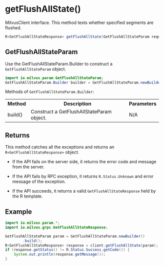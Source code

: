 # getFlushAllState()

MilvusClient interface. This method tests whether specified segments are flushed.

```java
R<GetFlushAllStateResponse> getFlushAllState(GetFlushAllStateParam requestParam);
```

## GetFlushAllStateParam

Use the GetFlushAllStateParam.Builder to construct a `GetFlushAllStateParam` object.

```java
import io.milvus.param.GetFlushAllStateParam;
GetFlushAllStateParam.Builder builder = GetFlushAllStateParam.newBuilder();
```

Methods of `GetFlushAllStateParam.Builder`:

<table>
    <tr>
        <th>Method</th>
        <th>Description</th>
        <th>Parameters</th>
    </tr>
    <tr>
        <td>build()</td>
        <td>Construct a GetFlushAllStateParam object.</td>
        <td>N/A</td>
    </tr>
</table>

## Returns

This method catches all the exceptions and returns an `R<GetFlushAllStateResponse>` object.

- If the API fails on the server side, it returns the error code and message from the server.

- If the API fails by RPC exception, it returns `R.Status.Unknown` and error message of the exception.

- If the API succeeds, it returns a valid `GetFlushAllStateResponse` held by the R template.

## Example

```java
import io.milvus.param.*;
import io.milvus.grpc.GetFlushAllStateResponse;

GetFlushAllStateParam param = GetFlushAllStateParam.newBuilder()
        .build();
R<GetFlushAllStateResponse> response = client.getFlushAllState(param);
if (response.getStatus() != R.Status.Success.getCode()) {
    System.out.println(response.getMessage());
}
```
